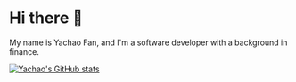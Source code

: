 # Hi there 👋

My name is Yachao Fan, and I'm a software developer with a background in finance. 


[![Yachao's GitHub stats](https://github-readme-stats.vercel.app/api?username=ycfan23&hide=stars,issues)](https://github.com/ycfan23/github-readme-stats) 
